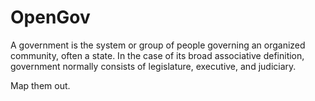 # OpenGov

A government is the system or group of people governing an organized community, often a state. In the case of its broad associative definition, government normally consists of legislature, executive, and judiciary.

Map them out.
